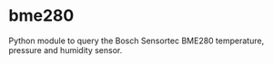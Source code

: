 # bme280
Python module to query the Bosch Sensortec BME280 temperature, pressure and humidity sensor.
